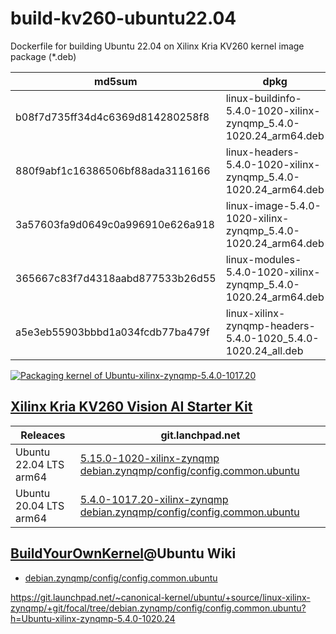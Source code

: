 # build-kv260-ubuntu22.04

Dockerfile for building Ubuntu 22.04 on Xilinx Kria KV260 kernel image package (*.deb) 

| md5sum | dpkg |
|---------|---------------|
| b08f7d735ff34d4c6369d814280258f8 | linux-buildinfo-5.4.0-1020-xilinx-zynqmp_5.4.0-1020.24_arm64.deb |
| 880f9abf1c16386506bf88ada3116166 | linux-headers-5.4.0-1020-xilinx-zynqmp_5.4.0-1020.24_arm64.deb   |
| 3a57603fa9d0649c0a996910e626a918 | linux-image-5.4.0-1020-xilinx-zynqmp_5.4.0-1020.24_arm64.deb     |
| 365667c83f7d4318aabd877533b26d55 | linux-modules-5.4.0-1020-xilinx-zynqmp_5.4.0-1020.24_arm64.deb   |
| a5e3eb55903bbbd1a034fcdb77ba479f | linux-xilinx-zynqmp-headers-5.4.0-1020_5.4.0-1020.24_all.deb     |

[![Packaging kernel of Ubuntu-xilinx-zynqmp-5.4.0-1017.20](https://github.com/tonosaman/build-kv260-ubuntu20.04/actions/workflows/build-packages.yml/badge.svg)](https://github.com/tonosaman/build-kv260-ubuntu20.04/actions/workflows/build-packages.yml)

## [Xilinx Kria KV260 Vision AI Starter Kit](https://ubuntu.com/certified/202104-28895)

| Releaces | git.lanchpad.net |
|----------|------------------|
| Ubuntu 22.04 LTS arm64 | [5.15.0-1020-xilinx-zynqmp](https://git.launchpad.net/~canonical-kernel/ubuntu/+source/linux-xilinx-zynqmp/+git/focal/tag/?h=Ubuntu-xilinx-zynqmp-5.4.0-1020.24) [debian.zynqmp/config/config.common.ubuntu](https://git.launchpad.net/~canonical-kernel/ubuntu/+source/linux-xilinx-zynqmp/+git/focal/plain/debian.zynqmp/config/config.common.ubuntu?h=Ubuntu-xilinx-zynqmp-5.4.0-1020.24) |
| Ubuntu 20.04 LTS arm64 | [5.4.0-1017.20-xilinx-zynqmp](https://git.launchpad.net/~canonical-kernel/ubuntu/+source/linux-xilinx-zynqmp/+git/focal/tag/?h=Ubuntu-xilinx-zynqmp-5.4.0-1017.20) [debian.zynqmp/config/config.common.ubuntu](https://git.launchpad.net/~canonical-kernel/ubuntu/+source/linux-xilinx-zynqmp/+git/focal/plain/debian.zynqmp/config/config.common.ubuntu?h=Ubuntu-xilinx-zynqmp-5.4.0-1017.20) |

## [BuildYourOwnKernel](https://wiki.ubuntu.com/Kernel/BuildYourOwnKernel)@Ubuntu Wiki

- [debian.zynqmp/config/config.common.ubuntu](https://git.launchpad.net/~canonical-kernel/ubuntu/+source/linux-xilinx-zynqmp/+git/focal/tree/debian.zynqmp/config/config.common.ubuntu)


https://git.launchpad.net/~canonical-kernel/ubuntu/+source/linux-xilinx-zynqmp/+git/focal/tree/debian.zynqmp/config/config.common.ubuntu?h=Ubuntu-xilinx-zynqmp-5.4.0-1020.24

